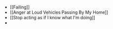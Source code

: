 - [[Failing]]
- [[Anger at Loud Vehicles Passing By My Home]]
- [[Stop acting as if I know what I'm doing]]
-